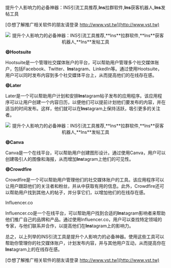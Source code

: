 提升个人影响力的必备神器：INS引流工具推荐,**Ins**拉群软件,**Ins**获客机器人,**Ins**发帖工具

[😍想了解推广相关软件的朋友请登录 http://www.vst.tw](http://www.vst.tw)

 <center><img src="https://vst.tw/MP4/tuiguang/png/5.png" alt="提升个人影响力的必备神器：INS引流工具推荐,**Ins**拉群软件,**Ins**获客机器人,**Ins**发帖工具"></center>

**😄Hootsuite**

Hootsuite是一个管理社交媒体账户的平台，可以帮助用户管理多个社交媒体账户，包括Facebook、Twitter、**Ins**tagram、LinkedIn等。通过使用Hootsuite，用户可以同时发布内容到多个社交媒体平台上，从而提高他们的在线存在感。

**😄Later**

Later是一个可以帮助用户计划和安排**Ins**tagram帖子发布的应用程序。该应用程序可以让用户创建一个内容日历，以便他们可以提前计划他们要发布的内容，并在适当的时间发布。这样，他们就可以在**Ins**tagram上保持活跃，吸引更多的关注者。

 <center><img src="https://vst.tw/MP4/tuiguang/png/2.png" alt="提升个人影响力的必备神器：INS引流工具推荐,**Ins**拉群软件,**Ins**获客机器人,**Ins**发帖工具"></center>

**😄Canva**

Canva是一个在线平台，可以帮助用户创建图形设计。通过使用Canva，用户可以创建吸引人的图像和海报，从而增加**Ins**tagram上他们的可见性。

**😄Crowdfire**

Crowdfire是一个可以帮助用户管理他们的社交媒体账户的工具。该应用程序可以让用户跟踪他们的关注者和粉丝，并从中获取有用的信息。此外，Crowdfire还可以帮助用户找到其他人的帖子，并分享它们，以增加他们的在线存在感。

Influencer.co

Influencer.co是一个在线平台，可以帮助用户找到合适的**Ins**tagram影响者来帮助他们推广自己的品牌和产品。通过使用Influencer.co，用户可以查找特定领域的专家，与他们联系并合作，以提高他们在**Ins**tagram上的影响力。

总之，以上列举的INS引流工具是提升个人影响力的必备神器。使用这些工具可以帮助你管理你的社交媒体账户，计划发布内容，并与其他用户互动，从而提高你在**Ins**tagram上的在线存在感。

[😍想了解推广相关软件的朋友请登录 http://www.vst.tw](http://www.vst.tw)



